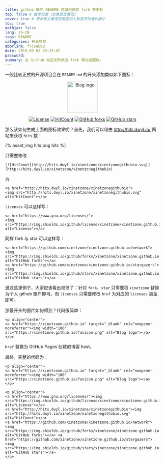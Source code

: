 ```yaml
---
title: github 编写 README 时如何获取 fork 等图标
top: false # 推荐文章（文章是否置顶）
cover: true # 表示该文章是否需要加入到首页轮播封面中
toc: true
mathjax: false
lang: zh-CN
tags: README
categories: 开源项目
abbrlink: f7c6a6b8
date: 2019-09-02 23:25:07
password:
summary: 在 Github 自述文档添加 fork 等动态图标。
---
```


一般比较正式的开源项目会在 `README.md` 的开头添加类似如下图标：

<p align="center"> 
<a href="https://xinetzone.github.io" target="_blank" rel="noopener noreferrer"><img width="100" src="https://xinetzone.github.io/favicon.png" alt="Blog logo"></a>
</p>

<p align="center">
<a href="https://www.gnu.org/licenses/"><img src="https://img.shields.io/github/license/xinetzone/xinetzone.github.io.svg" alt="License"></a>
<a href="http://hits.dwyl.io/xinetzone/xinetzonegithubio"><img src="http://hits.dwyl.io/xinetzone/xinetzonegithubio.svg" alt="HitCount"></a>
<a href="https://github.com/xinetzone/xinetzone.github.io/network"><img src="https://img.shields.io/github/forks/xinetzone/xinetzone.github.io.svg" alt="GitHub forks"></a> <a href="https://github.com/xinetzone/xinetzone.github.io/stargazers"><img src="https://img.shields.io/github/stars/xinetzone/xinetzone.github.io.svg" alt="GitHub stars"></a>
</p>

那么该如何生成上面的图标效果呢？首先，我们可以借由 <http://hits.dwyl.io/> 网站来获取 `hits` 数：

{% asset_img hits.png hits %}

只需要修改

```
[![HitCount](http://hits.dwyl.io/xinetzone/xinetzonegithubio.svg)](http://hits.dwyl.io/xinetzone/xinetzonegithubio)
```

为

```
<a href="http://hits.dwyl.io/xinetzone/xinetzonegithubio">
<img src="http://hits.dwyl.io/xinetzone/xinetzonegithubio.svg" alt="HitCount"></a>
```

`licenses` 可以这样写：

```
<a href="https://www.gnu.org/licenses/">
<img src="https://img.shields.io/github/license/xinetzone/xinetzone.github.io.svg" alt="License"></a>
```

同样 fork 与 star 可以这样写：

```
<a href="https://github.com/xinetzone/xinetzone.github.io/network">
<img src="https://img.shields.io/github/forks/xinetzone/xinetzone.github.io.svg" alt="GitHub forks"></a> 
<a href="https://github.com/xinetzone/xinetzone.github.io/stargazers">
<img src="https://img.shields.io/github/stars/xinetzone/xinetzone.github.io.svg" alt="GitHub stars"></a>
```

通过这里例子，大家应该看出规律了：针对 `fork`、`star` 只需要将 `xinetzone` 替换为个人 github 账户即可。而 `licenses` 只需要修改 `href` 为对应的 `licenses` 类型即可。

那最开头的图片如何得到？代码很简单：

```
<p align="center">
<a href="https://xinetzone.github.io" target="_blank" rel="noopener noreferrer"><img width="100" src="https://xinetzone.github.io/favicon.png" alt="Blog logo"></a>
</p>
```

`href` 替换为 GitHub Pages 创建的博客 host。

最终，完整的代码为：

```
<p align="center">
<a href="https://xinetzone.github.io" target="_blank" rel="noopener noreferrer"><img width="100" src="https://xinetzone.github.io/favicon.png" alt="Blog logo"></a>
</p>

<p align="center">
<a href="https://www.gnu.org/licenses/"><img src="https://img.shields.io/github/license/xinetzone/xinetzone.github.io.svg" alt="License"></a>
<a href="http://hits.dwyl.io/xinetzone/xinetzonegithubio"><img src="http://hits.dwyl.io/xinetzone/xinetzonegithubio.svg" alt="HitCount"></a>
<a href="https://github.com/xinetzone/xinetzone.github.io/network"><img src="https://img.shields.io/github/forks/xinetzone/xinetzone.github.io.svg" alt="GitHub forks"></a> <a href="https://github.com/xinetzone/xinetzone.github.io/stargazers"><img src="https://img.shields.io/github/stars/xinetzone/xinetzone.github.io.svg" alt="GitHub stars"></a>
</p>
```